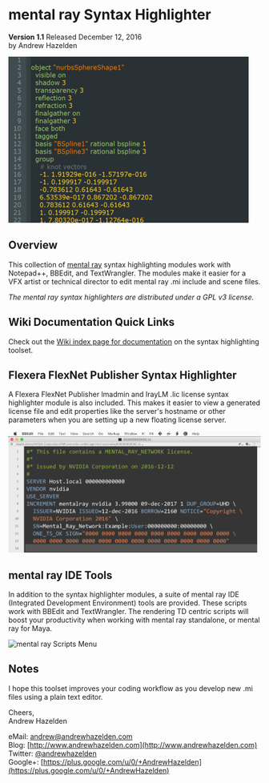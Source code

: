 # mental ray Syntax Highlighter #

**Version 1.1** Released December 12, 2016  
by Andrew Hazelden

![Sample .mi file](mental_ray_syntax_highlighter.png)

## Overview ##

This collection of [mental ray](http://www.nvidia.com/object/nvidia-mental-ray-products.html) syntax highlighting modules work with Notepad++, BBEdit, and TextWrangler. The modules make it easier for a VFX artist or technical director to edit mental ray .mi include and scene files.

*The mental ray syntax highlighters are distributed under a GPL v3 license.*

## Wiki Documentation Quick Links ##

Check out the [Wiki index page for documentation](https://github.com/AndrewHazelden/Mental_Ray_Syntax_Highlighter/wiki) on the syntax highlighting toolset.

## Flexera FlexNet Publisher Syntax Highlighter ##

A Flexera FlexNet Publisher lmadmin and IrayLM .lic license syntax highlighter module is also included. This makes it easier to view a generated license file and edit properties like the server's hostname or other parameters when you are setting up a new floating license server.

![Sample FlexNet .lic file](flexnet-publisher-license-highlighter.png)

## mental ray IDE Tools ##

In addition to the syntax highlighter modules, a suite of mental ray IDE (Integrated Development Environment) tools are provided. These scripts work with BBEdit and TextWrangler. The rendering TD centric scripts will boost your productivity when working with mental ray standalone, or mental ray for Maya.

![mental ray Scripts Menu](http://www.andrewhazelden.com/projects/mental-ray-syntax-highlighter/images/mentalray-textwrangler-menus.gif)

## Notes ##

I hope this toolset improves your coding workflow as you develop new .mi files using a plain text editor.

Cheers,  
Andrew Hazelden

eMail: [andrew@andrewhazelden.com](mailto:andrew@andrewhazelden.com)   
Blog: [http://www.andrewhazelden.com](http://www.andrewhazelden.com)  
Twitter: [@andrewhazelden](https://twitter.com/andrewhazelden)  
Google+: [https://plus.google.com/u/0/+AndrewHazelden](https://plus.google.com/u/0/+AndrewHazelden)
